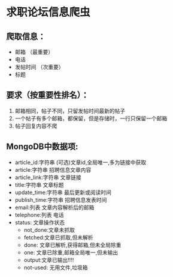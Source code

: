 # 求职论坛信息爬虫

## 爬取信息：
- 邮箱 （最重要）
- 电话
- 发帖时间 （次重要）
- 标题

## 要求（按重要性排名）：
1. 邮箱相同，帖子不同，只留发帖时间最新的帖子
2. 一个帖子有多个邮箱，都保留，但是存储时，一行只保留一个邮箱
3. 帖子回复内容不爬


## MongoDB中数据项:
- article_id:字符串   (可选)文章id,全局唯一,多为链接中获取
- article:字符串 招聘信息文章内容
- article_link:字符串 文章链接
- title:字符串 文章标题
- update_time:字符串 最后更新或阅读时间
- publish_time:字符串 招聘信息发表时间
- email:列表 文章内容解析后的邮箱
- telephone:列表 电话
- status: 文章操作状态
    - not_done:文章未抓取
    - fetched:文章已抓取,但未解析
    - done: 文章已解析,获得邮箱,但未全局除重
    - one: 文章已除重,邮箱全局唯一,但未输出
    - output:文章已输出!!!!
    - not-used: 无用文件,垃圾箱
    